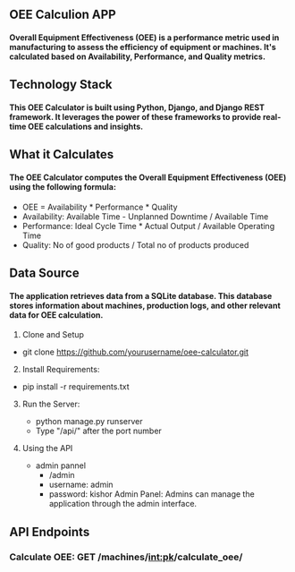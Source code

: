## OEE Calculion APP
#### Overall Equipment Effectiveness (OEE) is a performance metric used in manufacturing to assess the efficiency of equipment or machines. It's calculated based on Availability, Performance, and Quality metrics.

## Technology Stack
#### This OEE Calculator is built using Python, Django, and Django REST framework. It leverages the power of these frameworks to provide real-time OEE calculations and insights.

## What it Calculates
#### The OEE Calculator computes the Overall Equipment Effectiveness (OEE) using the following formula:

- OEE = Availability * Performance * Quality
- Availability: Available Time - Unplanned Downtime / Available Time
- Performance: Ideal Cycle Time * Actual Output / Available Operating Time
- Quality: No of good products / Total no of products produced
  
## Data Source
#### The application retrieves data from a SQLite database. This database stores information about machines, production logs, and other relevant data for OEE calculation.

1. Clone and Setup
  - git clone https://github.com/yourusername/oee-calculator.git

2. Install Requirements:
  - pip install -r requirements.txt

3. Run the Server:
    - python manage.py runserver
    - Type "/api/" after the port number 

4. Using the API
    - admin pannel
        - /admin
        - username: admin
        - password: kishor
    Admin Panel: Admins can manage the application through the admin interface.

## API Endpoints
### Calculate OEE: GET /machines/<int:pk>/calculate_oee/
